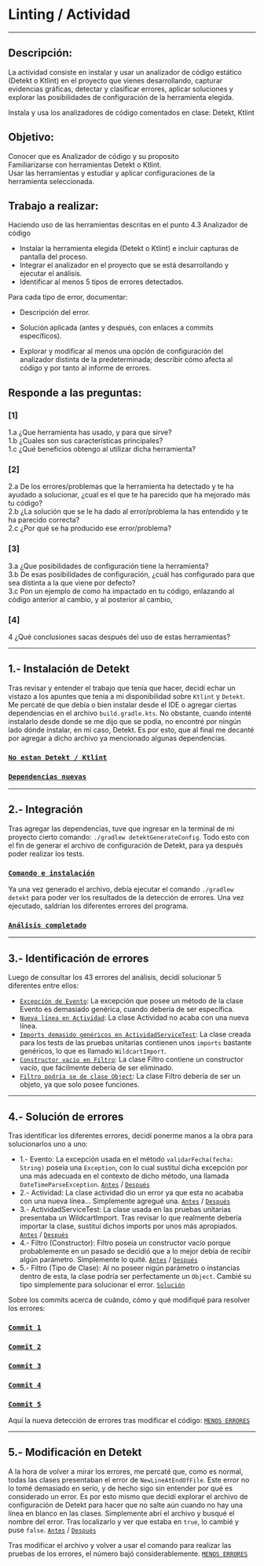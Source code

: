 # Linting / Actividad

---

## Descripción:

La actividad consiste en instalar y usar un analizador de código estático (Detekt o Ktlint) en el proyecto que vienes desarrollando, capturar evidencias gráficas, detectar y clasificar errores, aplicar soluciones y explorar las posibilidades de configuración de la herramienta elegida.

Instala y usa los analizadores de código comentados en clase: Detekt, Ktlint 

## Objetivo:

Conocer que es Analizador de código y su proposito  
Familiarizarse con herramientas Detekt o Ktlint.  
Usar las herramientas y estudiar y aplicar configuraciones de la herramienta seleccionada.

## Trabajo a realizar:

Haciendo uso de las herramientas descritas en el punto 4.3 Analizador de código  

- Instalar la herramienta elegida (Detekt o Ktlint) e incluir capturas de pantalla del proceso.
- Integrar el analizador en el proyecto que se está desarrollando y ejecutar el análisis.
- Identificar al menos 5 tipos de errores detectados.

Para cada tipo de error, documentar:

- Descripción del error.
- Solución aplicada (antes y después, con enlaces a commits específicos).

- Explorar y modificar al menos una opción de configuración del analizador distinta de la predeterminada; describir cómo afecta al código y por tanto al informe de errores.

## Responde a las preguntas:

### [1]

1.a ¿Que herramienta has usado, y para que sirve?  
1.b ¿Cuales son sus características principales?  
1.c ¿Qué beneficios obtengo al utilizar dicha herramienta?

### [2]

2.a De los errores/problemas que la herramienta ha detectado y te ha ayudado a solucionar, ¿cual es el que te ha parecido que ha mejorado más tu código?  
2.b ¿La solución que se le ha dado al error/problema la has entendido y te ha parecido correcta?  
2.c ¿Por qué se ha producido ese error/problema?

### [3]

3.a ¿Que posibilidades de configuración tiene la herramienta?  
3.b De esas posibilidades de configuración, ¿cuál has configurado para que sea distinta a la que viene por defecto?  
3.c Pon un ejemplo de como ha impactado en tu código, enlazando al código anterior al cambio, y al posterior al cambio,

### [4]

4 ¿Qué conclusiones sacas después del uso de estas herramientas?

---

## 1.- Instalación de Detekt

Tras revisar y entender el trabajo que tenía que hacer, decidí echar un vistazo a los apuntes que tenía a mi disponibilidad sobre `Ktlint` y `Detekt`. Me percaté de que debía o bien instalar desde el IDE o agregar ciertas dependencias en el archivo `build.gradle.kts`. No obstante, cuando intenté instalarlo desde donde se me dijo que se podía, no encontré por ningún lado dónde instalar, en mi caso, Detekt. Es por esto, que al final me decanté por agregar a dicho archivo ya mencionado algunas dependencias.

### [`No estan Detekt / Ktlint`](https://github.com/moraalees/TaskManagerEntornos/blob/cristian/images/test/Captura%20de%20pantalla%202025-05-17%20123301.png)

### [`Dependencias nuevas`](https://github.com/moraalees/TaskManagerEntornos/blob/cristian/images/test/Captura%20de%20pantalla%202025-05-17%20123329.png)

---

## 2.- Integración

Tras agregar las dependencias, tuve que ingresar en la terminal de mi proyecto cierto comando: `./gradlew detektGenerateConfig`. Todo esto con el fin de generar el archivo de configuración de Detekt, para ya después poder realizar los tests.

### [`Comando e instalación`](https://github.com/moraalees/TaskManagerEntornos/blob/cristian/images/test/Captura%20de%20pantalla%202025-05-17%20123507.png)

Ya una vez generado el archivo, debía ejecutar el comando `./gradlew detekt` para poder ver los resultados de la detección de errores. Una vez ejecutado, saldrían los diferentes errores del programa.

### [`Análisis completado`](https://github.com/moraalees/TaskManagerEntornos/blob/cristian/images/test/Captura%20de%20pantalla%202025-05-17%20123640.png)

---

## 3.- Identificación de errores

Luego de consultar los 43 errores del análisis, decidí solucionar 5 diferentes entre ellos:

- [`Excepción de Evento`](https://github.com/moraalees/TaskManagerEntornos/blob/cristian/images/test/Captura%20de%20pantalla%202025-05-17%20124225.png): La excepción que posee un método de la clase Evento es demasiado genérica, cuando debería de ser específica.
- [`Nueva línea en Actividad`](https://github.com/moraalees/TaskManagerEntornos/blob/cristian/images/test/Captura%20de%20pantalla%202025-05-17%20124522.png): La clase Actividad no acaba con una nueva línea.
- [`Imports demasido genéricos en ActividadServiceTest`](https://github.com/moraalees/TaskManagerEntornos/blob/cristian/images/test/Captura%20de%20pantalla%202025-05-17%20124815.png): La clase creada para los tests de las pruebas unitarias contienen unos `imports` bastante genéricos, lo que es llamado `WildcartImport`.
- [`Constructor vacío en Filtro`](https://github.com/moraalees/TaskManagerEntornos/blob/cristian/images/test/Captura%20de%20pantalla%202025-05-17%20125026.png): La clase Filtro contiene un constructor vacío, que fácilmente debería de ser eliminado.
- [`Filtro podría se de clase Object`](https://github.com/moraalees/TaskManagerEntornos/blob/cristian/images/test/Captura%20de%20pantalla%202025-05-17%20125205.png): La clase Filtro debería de ser un objeto, ya que solo posee funciones.

---

## 4.- Solución de errores

Tras identificar los diferentes errores, decidí ponerme manos a la obra para solucionarlos uno a uno:

* 1.- Evento: La excepción usada en el método `validarFecha(fecha: String)` poseía una `Exception`, con lo cual sustituí dicha excepción por una más adecuada en el contexto de dicho método, una llamada `DateTimeParseException`. [`Antes`](https://github.com/moraalees/TaskManagerEntornos/blob/cristian/images/test/Captura%20de%20pantalla%202025-05-17%20124259.png) / [`Después`](https://github.com/moraalees/TaskManagerEntornos/blob/cristian/images/test/Captura%20de%20pantalla%202025-05-17%20124251.png)
* 2.- Actividad: La clase actividad dio un error ya que esta no acababa con una nueva línea... Simplemente agregué una. [`Antes`](https://github.com/moraalees/TaskManagerEntornos/blob/cristian/images/test/Captura%20de%20pantalla%202025-05-17%20124621.png) / [`Después`](https://github.com/moraalees/TaskManagerEntornos/blob/cristian/images/test/Captura%20de%20pantalla%202025-05-17%20124628.png)
* 3.- ActividadServiceTest: La clase usada en las pruebas unitarias presentaba un WildcartImport. Tras revisar lo que realmente debería importar la clase, sustituí dichos imports por unos más apropiados. [`Antes`](https://github.com/moraalees/TaskManagerEntornos/blob/cristian/images/test/Captura%20de%20pantalla%202025-05-17%20124800.png) / [`Después`](https://github.com/moraalees/TaskManagerEntornos/blob/cristian/images/test/Captura%20de%20pantalla%202025-05-17%20124930.png)
* 4.- Filtro (Constructor): Filtro poseía un constructor vacío porque probablemente en un pasado se decidió que a lo mejor debía de recibir algún parámetro. Simplemente lo quité. [`Antes`](https://github.com/moraalees/TaskManagerEntornos/blob/cristian/images/test/Captura%20de%20pantalla%202025-05-17%20125031.png) / [`Después`](https://github.com/moraalees/TaskManagerEntornos/blob/cristian/images/test/Captura%20de%20pantalla%202025-05-17%20125036.png)
* 5.- Filtro (Tipo de Clase): Al no poseer nigún parámetro o instancias dentro de esta, la clase podría ser perfectamente un `Object`. Cambié su tipo simplemente para solucionar el error. [`Solución`](https://github.com/moraalees/TaskManagerEntornos/blob/cristian/images/test/Captura%20de%20pantalla%202025-05-17%20125405.png)

Sobre los commits acerca de cuándo, cómo y qué modifiqué para resolver los errores:

### [`Commit 1`](https://github.com/moraalees/TaskManagerEntornos/commit/0fea1ce49b535240a1dfe59e811b70a72f7f2f53)
### [`Commit 2`](https://github.com/moraalees/TaskManagerEntornos/commit/0b10532807250870a8fdad547ae1e474a4bd9c78)
### [`Commit 3`](https://github.com/moraalees/TaskManagerEntornos/commit/73685f0ec4e1854e0435425aca0738a4d8cbdd76)
### [`Commit 4`](https://github.com/moraalees/TaskManagerEntornos/commit/d3bec0bab8f0b2c866b1c7f33c747c06dba5af5c)
### [`Commit 5`](https://github.com/moraalees/TaskManagerEntornos/commit/cbca5ab63e332e19af0c47c62b22954bb39bb305)

Aquí la nueva detección de errores tras modificar el código: [`MENOS ERRORES`](https://github.com/moraalees/TaskManagerEntornos/blob/cristian/images/test/Captura%20de%20pantalla%202025-05-17%20125455.png)

---

## 5.- Modificación en Detekt

A la hora de volver a mirar los errores, me percaté que, como es normal, todas las clases presentaban el error de `NewLineAtEndOfFile`. Este error no lo tomé demasiado en serio, y de hecho sigo sin entender por qué es considerado un error. Es por esto mismo que decidí explorar el archivo de configuración de Detekt para hacer que no salte aún cuando no hay una línea en blanco en las clases. Simplemente abrí el archivo y busqué el nombre del error. Tras localizarlo y ver que estaba en `true`, lo cambié y puse `false`. [`Antes`](https://github.com/moraalees/TaskManagerEntornos/blob/cristian/images/test/Captura%20de%20pantalla%202025-05-17%20125723.png) / [`Después`](https://github.com/moraalees/TaskManagerEntornos/blob/cristian/images/test/Captura%20de%20pantalla%202025-05-17%20125734.png)

Tras modificar el archivo y volver a usar el comando para realizar las pruebas de los errores, el número bajó considerablemente. [`MENOS ERRORES`](https://github.com/moraalees/TaskManagerEntornos/blob/cristian/images/test/Captura%20de%20pantalla%202025-05-17%20125754.png)
